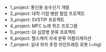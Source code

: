 - 1_project: 통신용 송수신기 개발
- 2_project: 대학·기업·병원 협업 프로젝트
- 3_project: SVSTIP 프로젝트
- 4_project: MFC 노래 퀴즈 프로그램
- 5_project: QI 심장병 분류 프로젝트
- 6_project: 헬스케어 자세 분류 어플리케이션
- 7_project: 실내 위치 추정 라인트래킹 로봇 (~ing)
